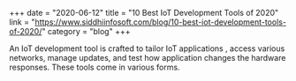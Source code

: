 +++
date = "2020-06-12"
title = "10 Best IoT Development Tools of 2020"
link = "https://www.siddhiinfosoft.com/blog/10-best-iot-development-tools-of-2020/"
category = "blog"
+++

An IoT development tool is crafted to tailor IoT applications , access various networks, manage updates, and test how application changes the hardware responses. These tools come in various forms.